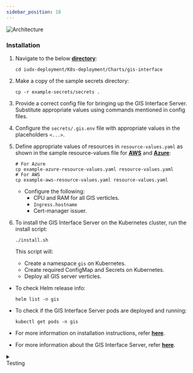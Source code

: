 ```yaml
---
sidebar_position: 18
---
```


<div class="img_background">
<div style={{textAlign: 'center'}}>

![Architecture](https://docs.assets.dataforpublicgood.org.in/IUDX-resources/gis_server.png)<br/>

</div></div>

### Installation

1. Navigate to the below **[directory](https://github.com/datakaveri/iudx-deployment/tree/5.0.0/K8s-deployment/Charts/gis-interface)**:
    ```
    cd iudx-deployment/K8s-deployment/Charts/gis-interface
    ```

2. Make a copy of the sample secrets directory:
    ```
    cp -r example-secrets/secrets .
    ```

3. Provide a correct config file for bringing up the GIS Interface Server. Substitute appropriate values using commands mentioned in config files.

4. Configure the `secrets/.gis.env` file with appropriate values in the placeholders `<...>`.

5. Define appropriate values of resources in `resource-values.yaml` as shown in the sample resource-values file for **[AWS](https://github.com/datakaveri/iudx-deployment/blob/5.0.0/K8s-deployment/Charts/gis-interface/example-aws-resource-values.yaml)** and **[Azure](https://github.com/datakaveri/iudx-deployment/blob/5.0.0/K8s-deployment/Charts/gis-interface/example-azure-resource-values.yaml)**:

    ```
    # For Azure
    cp example-azure-resource-values.yaml resource-values.yaml
    # For AWS
    cp example-aws-resource-values.yaml resource-values.yaml
    ```

    - Configure the following:
      - CPU and RAM for all GIS verticles.
      - `Ingress.hostname`
      - Cert-manager issuer.

6. To install the GIS Interface Server on the Kubernetes cluster, run the install script:
    ```
    ./install.sh
    ```

    This script will:
    - Create a namespace `gis` on Kubernetes.
    - Create required ConfigMap and Secrets on Kubernetes.
    - Deploy all GIS server verticles.

- To check Helm release info:
    ```
    helm list -n gis
    ```

- To check if the GIS Interface Server pods are deployed and running:
    ```
    kubectl get pods -n gis
    ```

- For more information on installation instructions, refer **[here](https://github.com/datakaveri/iudx-deployment/tree/5.0.0/K8s-deployment/Charts/gis-interface#introduction)**.
- For more information about the GIS Interface Server, refer **[here](https://github.com/datakaveri/iudx-gis-interface/tree/5.0.0)**.


<details>
<summary><div class="style">Testing</div></summary>

- GIS Interface Server API documentation can be accessed from `https://<gis-hostname>/apis`.
- Check the logs of all pods in `gis` namespace; there should not be any error log. If any errors are present, address them as specified/indicated by the log:
    ```
    kubectl logs -f -n gis <gis-pod-name>
    ```
    
</details>
